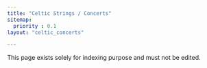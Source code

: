 ```yaml
---
title: "Celtic Strings / Concerts"
sitemap:
  priority : 0.1
layout: "celtic_concerts"

---
```

This page exists solely for indexing purpose and must not be edited.
